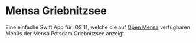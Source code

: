 # Mensa Griebnitzsee

Eine einfache Swift App für iOS 11, welche die auf [Open Mensa](http://openmensa.org/) verfügbaren Menüs der Mensa Potsdam Griebnitzsee anzeigt.
